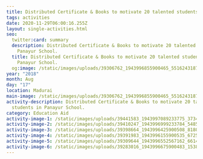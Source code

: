 ```yaml
---
title: Distributed Certificate & Books to motivate 20 talented students.
tags: activities
date: 2020-11-29T06:00:16.255Z
layout: single-activities.html
seo:
  twitter:card: summary
  description: Distributed Certificate & Books to motivate 20 talented students in
    Panayur School.
  title: Distributed Certificate & Books to motivate 20 talented students in
    Panayur School.
  og:image: /static/images/uploads/39306762_1943996855900465_5516243187942817792_n_1943996849233799.jpg
year: "2018"
month: Aug
day: "17"
location: Madurai
main-image: /static/images/uploads/39306762_1943996855900465_5516243187942817792_n_1943996849233799.jpg
activity-description: Distributed Certificate & Books to motivate 20 talented
  students in Panayur School.
category: Education Aid
activity-image-1: /static/images/uploads/39441583_1943997089233775_3734281443178708992_n_1943997085900442.jpg
activity-image-2: /static/images/uploads/39410247_1943996999233784_5485150420743487488_n_1943996995900451.jpg
activity-image-3: /static/images/uploads/39398664_1943996425900508_8180379893771534336_n_1943996422567175.jpg
activity-image-4: /static/images/uploads/39391983_1943996155900535_6725303943787708416_n_1943996152567202.jpg
activity-image-5: /static/images/uploads/39309644_1943996552567162_6614238404500520960_n_1943996549233829.jpg
activity-image-6: /static/images/uploads/39283016_1943996675900483_153825241548718080_n_1943996669233817.jpg
---
```

